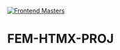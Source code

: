 [![Frontend Masters](https://static.frontendmasters.com/assets/brand/logos/full.png)](https://frontendmasters.com)

# FEM-HTMX-PROJ
